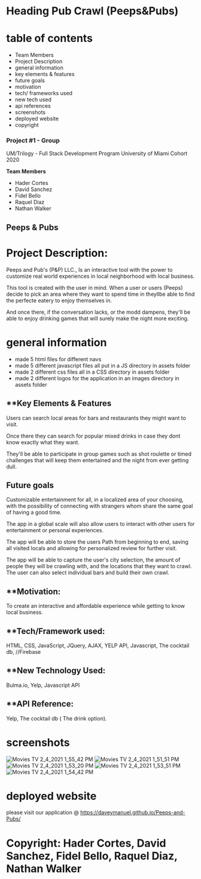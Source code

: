 
# Heading  Pub Crawl (Peeps&Pubs)
# table of contents
 * Team Members
 * Project Description
 * general information
 * key elements & features
 * future goals
 * motivation
 * tech/ frameworks used
 * new tech used
 * api references
 * screenshots
 * deployed website
 * copyright

### Project #1 - Group
UM/Trilogy - Full Stack Development Program University of Miami Cohort 2020

**Team Members**
* Hader Cortes 
* David Sanchez 
* Fidel Bello
* Raquel Diaz
* Nathan Walker



## **Peeps & Pubs**
# Project Description:
Peeps and Pub's (P&P) LLC., Is an interactive tool with the power to customize real world experiences in local neighborhood with local business.

This tool is created with the user in mind. When a user or users (Peeps) decide to pick an area where they want to spend time in theyllbe able to find the perfecte eatery to enjoy themselves in.

And once there, if the conversation lacks, or the modd dampens, they'll be able to enjoy drinking games that will surely make the night more exciting.

# general information
* made 5 html files for different navs
* made 5 different javascript files all put in a JS directory in assets folder
* made 2 different css files all in a CSS directory in assets folder
* made 2 different logos for the application in an images directory in assets folder

## **Key Elements & Features

Users can search local areas for bars and restaurants they might want to visit.

Once there they can search for popular mixed drinks in case they dont know exactly what they want.

They'll be able to participate in group games such as shot roulette or timed challenges that will keep them entertained and the night from ever getting dull. 

 

## Future goals

Customizable entertainment for all, in a localized area of your choosing, with the possibility of connecting with strangers whom share the same goal of having a good time. 

The app in a global scale will also allow users to interact with other users for entertainment or personal experiences.

The app will be able to store the users Path from beginning to end, saving all visited locals and allowing for personalized review for further visit. 

The app will be able to capture the user's city selection, the amount of people they will be crawling with, and the locations that they want to crawl. The user can also select individual bars and build their own crawl.

## **Motivation:
To create an interactive and affordable experience while getting to know local business. 

## **Tech/Framework used:
HTML, CSS, JavaScript, JQuery, AJAX, YELP API, Javascript, The cocktail db, //Firebase

## **New Technology Used:
Bulma.io, Yelp, Javascript API

## **API Reference:
Yelp, The cocktail db ( The drink option).

# screenshots
![Movies   TV 2_4_2021 1_55_42 PM](https://user-images.githubusercontent.com/73322116/106941519-f398e580-66f0-11eb-861c-9cd7cde65729.png)
![Movies   TV 2_4_2021 1_51_51 PM](https://user-images.githubusercontent.com/73322116/106941456-dd8b2500-66f0-11eb-857e-b0b07e3bf158.png)
![Movies   TV 2_4_2021 1_53_20 PM](https://user-images.githubusercontent.com/73322116/106941583-07444c00-66f1-11eb-98fb-e62df1fed9c3.png)
![Movies   TV 2_4_2021 1_53_51 PM](https://user-images.githubusercontent.com/73322116/106941649-1cb97600-66f1-11eb-9bef-0a418f266977.png)
![Movies   TV 2_4_2021 1_54_42 PM](https://user-images.githubusercontent.com/73322116/106941705-2e9b1900-66f1-11eb-85a8-f56838bf10a3.png)

# deployed website
please visit our application @ https://daveymanuel.github.io/Peeps-and-Pubs/

# Copyright:  Hader Cortes, David Sanchez, Fidel Bello, Raquel Diaz, Nathan Walker 
